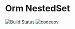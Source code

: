 # Orm NestedSet

[![Build Status](https://travis-ci.org/MindyPHP/OrmNestedSet.svg?branch=master)](https://travis-ci.org/MindyPHP/OrmNestedSet)
[![codecov](https://codecov.io/gh/MindyPHP/OrmNestedSet/branch/master/graph/badge.svg)](https://codecov.io/gh/MindyPHP/OrmNestedSet)
